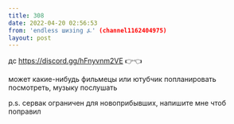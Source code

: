```yaml
---
title: 308
date: 2022-04-20 02:56:53
from: 'endless шизing ⍼' (channel1162404975)
layout: post
---
```


дс <https://discord.gg/hFnyvnm2VE>
👉👈

может какие-нибудь фильмецы или ютубчик попланировать посмотреть, музыку послушать

p.s. сервак ограничен для новоприбывших, напишите мне чтоб поправил
